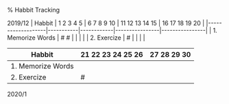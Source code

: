 % Habbit Tracking

2019/12
| Habbit            | 1 2 3 4 5 | 6 7 8 9 10 | 11 12 13 14 15 | 16 17 18 19 20 |
|-------------------|-----------|------------|----------------|----------------|
| 1. Memorize Words | # #       |            |                |                |
| 2. Exercize       | #         |            |                |                |

| Habbit            | 21 22 23 24 25 26 | 27 28 29 30 |
|-------------------|-------------------|-------------|
| 1. Memorize Words |                   |             |
| 2. Exercize       |              #    |             |

2020/1


